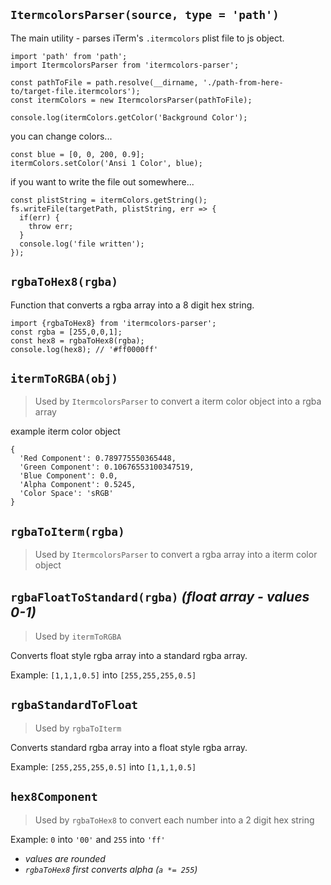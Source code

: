 ## `ItermcolorsParser(source, type = 'path')`

The main utility - parses iTerm's `.itermcolors` plist file to js object.

```
import 'path' from 'path';
import ItermcolorsParser from 'itermcolors-parser';

const pathToFile = path.resolve(__dirname, './path-from-here-to/target-file.itermcolors');
const itermColors = new ItermcolorsParser(pathToFile);

console.log(itermColors.getColor('Background Color');
```

you can change colors...

```
const blue = [0, 0, 200, 0.9];
itermColors.setColor('Ansi 1 Color', blue);
```

if you want to write the file out somewhere...

```
const plistString = itermColors.getString();
fs.writeFile(targetPath, plistString, err => {
  if(err) {
    throw err;
  }
  console.log('file written');
});
```

## `rgbaToHex8(rgba)`

Function that converts a rgba array into a 8 digit hex string.

```
import {rgbaToHex8} from 'itermcolors-parser';
const rgba = [255,0,0,1];
const hex8 = rgbaToHex8(rgba);
console.log(hex8); // '#ff0000ff'
```

## `itermToRGBA(obj)`

> Used by `ItermcolorsParser` to convert a iterm color object into a rgba array

example iterm color object

```
{
  'Red Component': 0.789775550365448,
  'Green Component': 0.10676553100347519,
  'Blue Component': 0.0,
  'Alpha Component': 0.5245,
  'Color Space': 'sRGB'
}
```

## `rgbaToIterm(rgba)`

> Used by `ItermcolorsParser` to convert a rgba array into a iterm color object

## `rgbaFloatToStandard(rgba)` _(float array - values 0-1)_

> Used by `itermToRGBA`

Converts float style rgba array into a standard rgba array.

Example: `[1,1,1,0.5]` into `[255,255,255,0.5]`

## `rgbaStandardToFloat`

> Used by `rgbaToIterm`

Converts standard rgba array into a float style rgba array.

Example: `[255,255,255,0.5]` into `[1,1,1,0.5]`

## `hex8Component`

> Used by `rgbaToHex8` to convert each number into a 2 digit hex string

Example: `0` into `'00'` and `255` into `'ff'`

* _values are rounded_
* _`rgbaToHex8` first converts alpha (`a *= 255`)_
